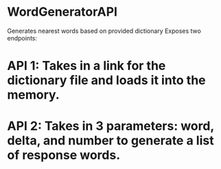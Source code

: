 # WordGeneratorAPI
Generates nearest words based on provided dictionary 
Exposes two endpoints:

# API 1: Takes in a link for the dictionary file and loads it into the memory. 
# API 2: Takes in 3 parameters: word, delta, and number to generate a list of response words.
